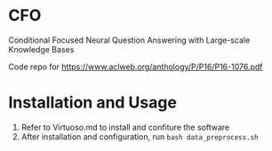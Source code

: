 # CFO
Conditional Focused Neural Question Answering with Large-scale Knowledge Bases

Code repo for https://www.aclweb.org/anthology/P/P16/P16-1076.pdf

# Installation and Usage
1. Refer to Virtuoso.md to install and confiture the software
2. After installation and configuration, run `bash data_preprocess.sh` 
